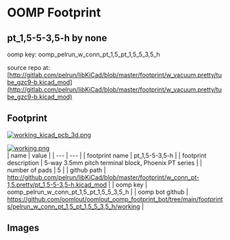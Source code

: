 # OOMP Footprint  
## pt_1,5-5-3,5-h  by none  
  
oomp key: oomp_pelrun_w_conn_pt_1,5_pt_1,5_5_3,5_h  
  
source repo at: [http://gitlab.com/pelrun/libKiCad/blob/master/footprint/w_vacuum.pretty/tube_gzc9-b.kicad_mod](http://gitlab.com/pelrun/libKiCad/blob/master/footprint/w_vacuum.pretty/tube_gzc9-b.kicad_mod)  
## Footprint  
  
[![working_kicad_pcb_3d.png](working_kicad_pcb_3d_600.png)](working_kicad_pcb_3d.png)  
  
[![working.png](working_600.png)](working.png)  
| name | value | 
| --- | --- | 
| footprint name | pt_1,5-5-3,5-h | 
| footprint description | 5-way 3.5mm pitch terminal block, Phoenix PT series | 
| number of pads | 5 | 
| github path | http://github.com/pelrun/libKiCad/blob/master/footprint/w_conn_pt-1,5.pretty/pt_1,5-5-3,5-h.kicad_mod | 
| oomp key | oomp_pelrun_w_conn_pt_1,5_pt_1,5_5_3,5_h | 
| oomp bot github | https://github.com/oomlout/oomlout_oomp_footprint_bot/tree/main/footprints/pelrun_w_conn_pt_1,5_pt_1,5_5_3,5_h/working | 
## Images  
